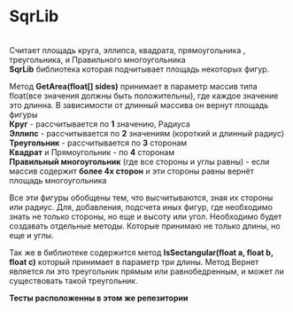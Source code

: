 # SqrLib

<br>Считает площадь круга, эллипса, квадрата, прямоугольника , треугольника, и Правильного многоугольника</br>
<b>SqrLib</b> библиотека которая подчитывает площадь некоторых фигур. 
 

Метод <b>GetArea(float[] sides)</b> принимает в параметр массив типа float(все значения должны быть положительны), где каждое значение это длинна. 
В зависимости от длинный массива он вернут площадь фигуры 
<br><b>Круг</b> - рассчитывается по <b>1</b> значению, Радиуса 
<br><b>Эллипс</b> - рассчитывается по <b>2</b> значениям (короткий и длинный радиус) 
<br><b>Треугольник</b> - рассчитывается по <b>3</b> сторонам 
<br><b>Квадрат</b> и  Прямоугольник - по <b>4</b> сторонам 
<br><b>Правильный многоугольник</b> (где все стороны и углы равны) - если массив содержит <b>более 4х сторон</b> и эти стороны равны вернёт площадь многоугольника 

Все эти фигуры обобщены тем, что высчитываются, зная их стороны или радиус. Для, добавления, подсчета иных фигур, где необходимо знать не только стороны, но еще и высоту или угол. Необходимо будет создавать отдельные методы. Которые принимаю не только длины, но еще и углы. 
 
Так же в библиотеке содержится метод  <b>IsSectangular(float a, float b, float c)</b> который принимает в параметр три длины. Метод Вернет является ли это треугольник прямым или равнобедренным, и  может ли существовать такой треугольник. 


<b>Тесты расположенны в этом же репезитории</b>
